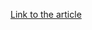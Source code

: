 [Link to the article](https://www.bleepingcomputer.com/news/security/rhode-island-confirms-data-breach-after-brain-cipher-ransomware-attack/)
